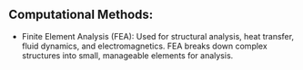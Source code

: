 ## Computational Methods:
 - Finite Element Analysis (FEA): Used for structural analysis, heat transfer, fluid dynamics, and electromagnetics. FEA breaks down complex structures into small, manageable elements for analysis.

